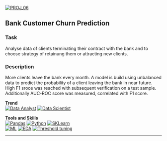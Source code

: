 [![PROJ_06](https://img.shields.io/badge/go%20to%20PROJECT-06-87CEEB)](https://github.com/ivan-aleshin/yandex-practicum-projects/tree/main/06_bank_churn_prediction)
## Bank Customer Churn Prediction

### Task
Analyse data of clients terminating their contract with the bank and to choose strategy of retainung them or attracting new clients.  

### Description
More clients leave the bank every month. A model is build using unbalanced data to predict the probability of a client leaving the bank in near future. High F1 sroce was reached with subsequent verification on a test sample. Additionally AUC-ROC score was measured, correlated with F1 score.  

**Trend**  
[![Data Analyst](https://img.shields.io/static/v1?label=Trend&message=Data%20Analyst&color=FF7F50)](#)
[![Data Scientist](https://img.shields.io/static/v1?label=Trend&message=Data%20Scientist&color=218c74)](#)  

**Tools and Skiils**  
[![Pandas](https://img.shields.io/static/v1?label=tool&message=Pandas&color=40407a)](#)
[![Python](https://img.shields.io/static/v1?label=tool&message=Python&color=33d9b2)](#)
[![SKLearn](https://img.shields.io/static/v1?label=tool&message=sklearn&color=cd6133)](#)  
[![ML](https://img.shields.io/static/v1?label=skill&message=Machine%20Learning&color=1B9CFC)](#)
[![EDA](https://img.shields.io/static/v1?label=skill&message=EDA&color=FFBF00)](#)
[![Threshold tuning](https://img.shields.io/static/v1?label=skill&message=Threshold%20Tuning&color=B33771)](#)  

***
